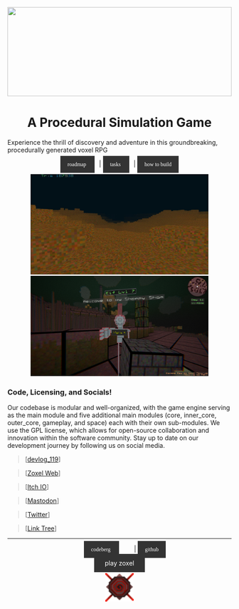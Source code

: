 <link href="resources/monocraft.otf" rel="stylesheet">

<div align="center">
	<br>
		<img src="header.svg" width="100%" height="200">
	</a>
	<br>
</div>
<h1 align="center">
    A Procedural Simulation Game
</h1>

Experience the thrill of discovery and adventure in this groundbreaking, procedurally generated voxel RPG

<p align="center">
  <a href="https://github.com/deus369/zoxel-web/blob/master/documents/roadmap.md" style="text-decoration:none; background-color:#333; color:#fff; padding: 12px 16px; font-family: 'monocraft'; font-size: 12px;">
    roadmap
  </a>
  <a style="margin-left: 10px;"> | </a>
  <a href="https://github.com/deus369/zoxel-web/blob/master/documents/todos/todo-main.md" style="text-decoration:none; background-color:#333; color:#fff; padding: 12px 16px; font-family: 'monocraft'; font-size: 12px;">
    tasks
  </a>
  <a style="margin-left: 10px;"> | </a>
  <a href="https://github.com/deus369/zoxel-web/blob/master/documents/howtos/howto-build.md" style="text-decoration:none; background-color:#333; color:#fff; padding: 12px 16px; font-family: 'monocraft'; font-size: 12px;">
    how to build
  </a>
</p>

<p align="center">
  <img src="https://raw.githubusercontent.com/deus369/zoxel-web/master/screenshots/screen-2023-02-06-20-28-49.jpg?raw=false" alt="Zoxel" width="400"/>
  <img src="https://raw.githubusercontent.com/deus369/zoxel-web/master/screenshots/zoxel_unity_00.png?raw=false" alt="Unity Zoxel" width="400"/>
</p>

### Code, Licensing, and Socials!

Our codebase is modular and well-organized, with the game engine serving as the main module and five additional main modules (core, inner_core, outer_core, gameplay, and space) each with their own sub-modules. We use the GPL license, which allows for open-source collaboration and innovation within the software community. Stay up to date on our development journey by following us on social media.

> [[devlog_119](https://www.youtube.com/watch?v=Yb5DiXVt1k0.mp4)]

> [[Zoxel Web](http://zoxel.duckdns.org)]

> [[Itch IO](https://deus0.itch.io/zoxel)]

> [[Mastodon](https://mastodon.gamedev.place/@deus)]

> [[Twitter](https://twitter.com/deusxyz)]

> [[Link Tree](https://linktr.ee/lorddeus)]

-----

<p align="center">
  <a href="https://codeberg.org/deus/zoxel" style="text-decoration:none; background-color:#333; color:#fff; padding: 12px 16px; margin: 24px; font-family: 'monocraft'; font-size: 12px;">
    codeberg
  </a>
  <a style="margin-left: 10px;"> | </a>
  <a href="https://github.com/deus369/zoxel" style="text-decoration:none; background-color:#333; color:#fff; padding: 12px 16px; font-family: 'monocraft'; font-size: 12px;">
    github
  </a>
</p>
<p align="center">
  <a href="https://deus369.github.io/zoxel-play" style="text-decoration:none; background-color:#333; color:#fff; padding: 12px 24px;; font-family: resources/monocraft.otf; font-size: 14px;">
    play zoxel
  </a>
</p>
<p align="center">
  <img width="64" src="resources/textures/game_icon.png" alt="Zoxel Logo"> 
</p>